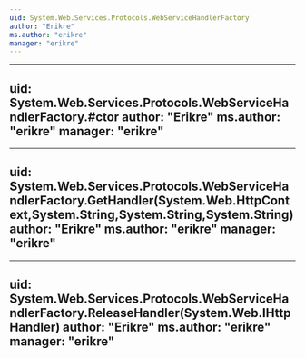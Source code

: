 ```yaml
---
uid: System.Web.Services.Protocols.WebServiceHandlerFactory
author: "Erikre"
ms.author: "erikre"
manager: "erikre"
---
```


---
uid: System.Web.Services.Protocols.WebServiceHandlerFactory.#ctor
author: "Erikre"
ms.author: "erikre"
manager: "erikre"
---

---
uid: System.Web.Services.Protocols.WebServiceHandlerFactory.GetHandler(System.Web.HttpContext,System.String,System.String,System.String)
author: "Erikre"
ms.author: "erikre"
manager: "erikre"
---

---
uid: System.Web.Services.Protocols.WebServiceHandlerFactory.ReleaseHandler(System.Web.IHttpHandler)
author: "Erikre"
ms.author: "erikre"
manager: "erikre"
---

